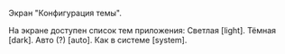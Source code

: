 Экран "Конфигурация темы".

На экране доступен список тем приложения:
Светлая [light].
Тёмная [dark].
Авто (?) [auto].
Как в системе [system].